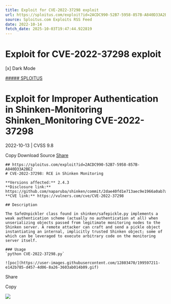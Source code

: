```yaml
---
title: Exploit for CVE-2022-37298 exploit
url: https://sploitus.com/exploit?id=2ACDC990-52B7-5958-857B-A840D33A2BE2&utm_source=rss&utm_medium=rss
source: Sploitus.com Exploits RSS Feed
date: 2022-10-14
fetch_date: 2025-10-03T19:47:44.922819
---
```


# Exploit for CVE-2022-37298 exploit

[x]
Dark Mode

[##### SPLOITUS](/)

# Exploit for Improper Authentication in Shinken-Monitoring Shinken\_Monitoring CVE-2022-37298

2022-10-13 | CVSS 9.8

Copy
Download
Source
[Share](#share-url)

```
## https://sploitus.com/exploit?id=2ACDC990-52B7-5958-857B-A840D33A2BE2
# CVE-2022-37298: RCE in Shinken Monitoring

**Versions affected:** 2.4.3
**Disclosure link:** https://github.com/naparuba/shinken/commit/2dae40fd1e713aec9e1966a0ab7a580b9180cff2
**CVE link:** https://vulners.com/cve/CVE-2022-37298

## Description

The SafeUnpickler class found in shinken/safepickle.py implements a weak authentication scheme (actually no authentication at all) when unserializing objects passed from legitimate monitoring nodes to the Shinken server. A remote attacker can craft and send a pickle object instantiating an internal, implicitly trusted Shinken object; some of which can be leveraged to execute arbitrary code on the monitoring server itself.

### Usage
`python CVE-2022-37298.py`

![poc](https://user-images.githubusercontent.com/12803470/199597211-e142b785-d457-4d06-8a26-3603ab014b09.gif)
```

Share

Copy

![](https://mc.yandex.ru/watch/54912310)